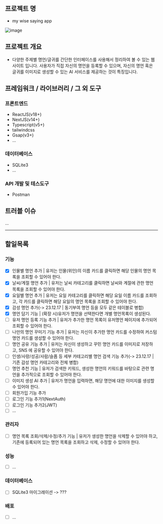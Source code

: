 ## 프로젝트 명

- my wise saying app

![image](https://github.com/youngwan2/wise-saying/assets/107159871/42dedbca-790b-48d9-86db-200db6c21069)

## 프로젝트 개요

- 다양한 주제별 명언/글귀를 간단한 인터페이스를 사용해서 정리하여 볼 수 있는 웹 사이트 입니다. 사용자가 직접 자신의 명언을 등록할 수 있으며, 자신의 명언 혹은 글귀를 이미지로 생성할 수 있는 AI 서비스를 제공하는 것이 특징입니다.

## 프레임워크 / 라이브러리 / 그 외 도구
### 프론트엔드

- ReactJS(v18+)
- NextJS(v14+)
- Typescript(v5+)
- tailwindcss
- Gsap(v3+)
- ...

### 데이터베이스

- SQLite3
- ...

### API 개발 및 테스도구
- Postman

## 트러블 이슈

...

---

## 할일목록

### 기능
- [x] 인물별 명언 추가 | 유저는 인물(위인)의 이름 카드를 클릭하면 해당 인물의 명언 목록을 조회할 수 있어야 한다.
- [x] 날씨/계절 명언 추가 | 유저는 날씨 카테고리를 클릭하면 날씨와 계절에 관한 명언 목록을 조회할 수 있어야 한다. 
- [x] 요일별 명언 추가 | 유저는 요일 카테고리를 클릭하면 해당 요일 이름 카드를 조회하고, 각 카드를 클릭하면 해당 요일의 명언 목록을 조회할 수 있어야 한다.
- [x] 감성 명언 추가(-> 23.12.17  | 동기부여 명언 등을 모두 같은 테이블로 병합)
- [x] 명언 담기 기능 | (확장 시)유저가 명언을 선택한다면 개별 명언목록이 생성된다.
- [ ] 유저 명언 등록 기능 추가 |  유저가 추가한 명언 목록이 유저명언 페이지에 추가되어 조회할 수 있어야 한다.
- [ ] 나만의 명언 꾸미기 기능 추가 | 유저는 자신이 추가한 명언 카드를 수정하여 커스텀 명언 카드를 생성할 수 있어야 한다.
- [ ] 명언 공유 기능 추가 | 유저는 자신이 생성하고 꾸민 명언 카드를 이미지로 저장하고, SNS 에 공유할 수 있어야 한다.
- [ ] 인생/사랑/성공/사람/슬픔 등 세부 카테고리별 명언 검색 기능 추가(-> 23.12.17  | 기존 감성 명언 카테고리와 전체 병합)
- [ ] 명언 추천 기능 | 유저가 검색한 키워드, 생성한 명언의 키워드를 바탕으로 관련 명언을 추가적으로 조회할 수 있어야 한다.
- [ ] 이미지 생성 AI 추가 | 유저가 명언을 입력하면, 해당 명언에 대한 이미지를 생성할 수 있어야 한다.
- [ ] 회원가입 기능 추가 
- [ ] 로그인 기능 추가1(NextAuth)
- [ ] 로그인 기능 추가2(JWT)
- [ ] ...

### 관리자
- [ ] 명언 목록 조회/삭제/수정/추가 기능 | 유저가 생성한 명언을 삭제할 수 있어야 하고, 기존에 등록되어 있는 명언 목록을 조회하고 삭제, 수정할 수 있어야 한다.

### 성능
- [ ] ...

### 데이터베이스
- [ ] SQLite3 마이그레이션 -> ???



### 배포
- [ ] ...

